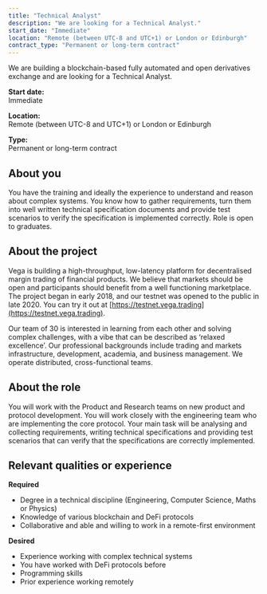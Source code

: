 ```yaml
---
title: "Technical Analyst"
description: "We are looking for a Technical Analyst."
start_date: "Immediate"
location: "Remote (between UTC-8 and UTC+1) or London or Edinburgh"
contract_type: "Permanent or long-term contract"
---
```


We are building a blockchain-based fully automated and open derivatives exchange and are looking for a Technical Analyst.

**Start date:**  
Immediate

**Location:**  
Remote (between UTC-8 and UTC+1) or London or Edinburgh

**Type:**  
Permanent or long-term contract

## About you

You have the training and ideally the experience to understand and reason about complex systems. You know how to gather requirements, turn them into well written technical specification documents and provide test scenarios to verify the specification is implemented correctly. Role is open to graduates.

## About the project

Vega is building a high-throughput, low-latency platform for decentralised margin trading of financial products. We believe that markets should be open and participants should benefit from a well functioning marketplace. The project began in early 2018, and our testnet was opened to the public in late 2020. You can try it out at [https://testnet.vega.trading](https://testnet.vega.trading).

Our team of 30 is interested in learning from each other and solving complex challenges, with a vibe that can be described as ‘relaxed excellence’. Our professional backgrounds include trading and markets infrastructure, development, academia, and business management. We operate distributed, cross-functional teams.

## About the role

You will work with the Product and Research teams on new product and protocol development. You will work closely with the engineering team who are implementing the core protocol. Your main task will be analysing and collecting requirements, writing technical specifications and providing test scenarios that can verify that the specifications are correctly implemented.

## Relevant qualities or experience

**Required**

- Degree in a technical discipline (Engineering, Computer Science, Maths or Physics)
- Knowledge of various blockchain and DeFi protocols
- Collaborative and able and willing to work in a remote-first environment

**Desired**

- Experience working with complex technical systems
- You have worked with DeFi protocols before
- Programming skills
- Prior experience working remotely
